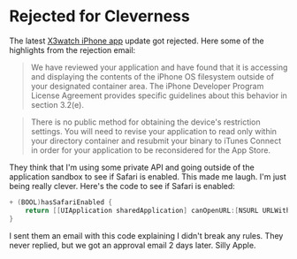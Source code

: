 # Rejected for Cleverness

The latest [X3watch iPhone app](http://x3watch.com/) update got rejected. Here some of the highlights from the rejection email:

> We have reviewed your application and have found that it is accessing and displaying the contents of the iPhone OS filesystem outside of your designated container area.  The iPhone Developer Program License Agreement provides specific guidelines about this behavior in section 3.2(e).

<!-- Silly markdown -->

> There is no public method for obtaining the device's restriction settings.
> You will need to revise your application to read only within your directory container and resubmit your binary to iTunes Connect in order for your application to be reconsidered for the App Store.

They think that I'm using some private API and going outside of the application sandbox to see if Safari is enabled. This made me laugh. I'm just being really clever. Here's the code to see if Safari is enabled:

``` objective-c
+ (BOOL)hasSafariEnabled {
    return [[UIApplication sharedApplication] canOpenURL:[NSURL URLWithString:@"http://xxxchurch.com"]];
}
```

I sent them an email with this code explaining I didn't break any rules. They never replied, but we got an approval email 2 days later. Silly Apple.
